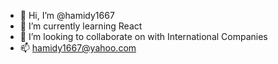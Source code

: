 - 👋 Hi, I’m @hamidy1667
- 🌱 I’m currently learning React
- 💞️ I’m looking to collaborate on with International Companies
- 📫 hamidy1667@yahoo.com

